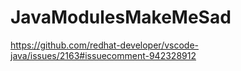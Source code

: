 # JavaModulesMakeMeSad

https://github.com/redhat-developer/vscode-java/issues/2163#issuecomment-942328912
